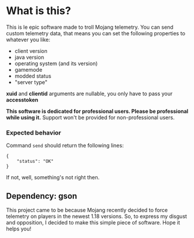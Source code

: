 # What is this?
This is le epic software made to troll Mojang telemetry. You can send custom telemetry data, that means you can set the following properties to whatever you like:
- client version
- java version
- operating system (and its version)
- gamemode
- modded status
- "server type"

**xuid** and **clientid** arguments are nullable, you only have to pass your **accesstoken**

**This software is dedicated for professional users. Please be professional while using it.**
Support won't be provided for non-professional users.

### Expected behavior

Command `send` should return the following lines:
```
{
	"status": "OK"
}
```
If not, well, something's not right then.

## Dependency: gson

This project came to be because Mojang recently decided to force telemetry on players in the newest 1.18 versions.
So, to express my disgust and opposition, I decided to make this simple piece of software. Hope it helps you!
